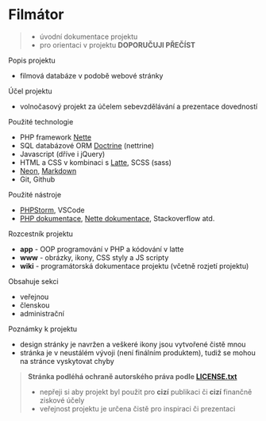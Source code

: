 # Filmátor
> - úvodní dokumentace projektu
> - pro orientaci v projektu **DOPORUČUJI PŘEČÍST**

Popis projektu
- filmová databáze v podobě webové stránky

Účel projektu
- volnočasový projekt za účelem sebevzdělávání a prezentace dovedností

Použité technologie
- PHP framework [Nette](https://nette.org/cs/)
- SQL databázové ORM [Doctrine](https://www.doctrine-project.org/) (nettrine)
- Javascript (dříve i jQuery)
- HTML a CSS v kombinaci s [Latte](https://latte.nette.org/cs/), SCSS (sass)
- [Neon](https://doc.nette.org/cs/neon/format), [Markdown](https://www.markdownguide.org/)
- Git, Github

Použité nástroje
- [PHPStorm](https://www.jetbrains.com/phpstorm/), VSCode
- [PHP dokumentace](https://www.php.net/), [Nette dokumentace](https://doc.nette.org/), Stackoverflow atd.

Rozcestník projektu
- **app** - OOP programování v PHP a kódování v latte
- **www** - obrázky, ikony, CSS styly a JS scripty
- **wiki** - programátorská dokumentace projektu (včetně rozjetí projektu)

Obsahuje sekci
- veřejnou
- členskou
- administrační

Poznámky k projektu
- design stránky je navržen a veškeré ikony jsou vytvořené čistě mnou
- stránka je v neustálém vývoji (není finálním produktem), tudiž se mohou na stránce vyskytovat chyby

> **Stránka podléhá ochraně autorského práva podle [LICENSE.txt](https://github.com/filipmachala88/Moviebase/blob/main/LICENSE.txt)**
> - nepřeji si aby projekt byl použit pro **cizí** publikaci či **cizí** finančně ziskové účely
> - veřejnost projektu je určena čistě pro inspiraci či prezentaci
